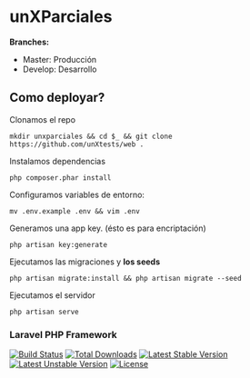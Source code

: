 # unXParciales

**Branches:**
  * Master: Producción
  * Develop: Desarrollo

## Como deployar?

Clonamos el repo

`mkdir unxparciales && cd $_ && git clone https://github.com/unXtests/web .`

Instalamos dependencias

`php composer.phar install`

Configuramos variables de entorno:

`mv .env.example .env && vim .env`

Generamos una app key. (ésto es para encriptación)

`php artisan key:generate`

Ejecutamos las migraciones y **los seeds**

`php artisan migrate:install && php artisan migrate --seed`

Ejecutamos el servidor

`php artisan serve`


### Laravel PHP Framework

[![Build Status](https://travis-ci.org/laravel/framework.svg)](https://travis-ci.org/laravel/framework)
[![Total Downloads](https://poser.pugx.org/laravel/framework/d/total.svg)](https://packagist.org/packages/laravel/framework)
[![Latest Stable Version](https://poser.pugx.org/laravel/framework/v/stable.svg)](https://packagist.org/packages/laravel/framework)
[![Latest Unstable Version](https://poser.pugx.org/laravel/framework/v/unstable.svg)](https://packagist.org/packages/laravel/framework)
[![License](https://poser.pugx.org/laravel/framework/license.svg)](https://packagist.org/packages/laravel/framework)
